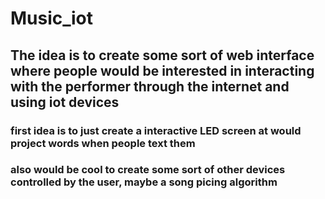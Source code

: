 # Music_iot
## The idea is to create some sort of web interface where people would be interested in interacting with the performer through the internet and using iot devices 
### first idea is to just create a interactive LED screen at would project words when people text them

### also would be cool to create some sort of other devices controlled by the user, maybe a song picing algorithm
